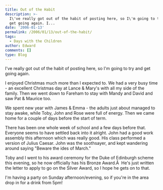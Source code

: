 ```yaml
---
title: Out of the Habit
description: >-
  I\'ve really got out of the habit of posting here, so I\'m going to try and
  get going again. I...
date: '2006-01-13'
permalink: /2006/01/13/out-of-the-habit/
tags:
  - Days with the Children
author: Edward
comments: []
type: Blog
---
```


I\'ve really got out of the habit of posting here, so I\'m going to try
and get going again.

I enjoyed Christmas much more than I expected to. We had a very busy
time - an excellent Christmas day at Lance & Mary\'s with all my side of
the family. Then we went down to Fareham to stay with Mandy and David
and saw Pat & Maurice too.

We spent new year with James & Emma - the adults just about managed to
stay awake, while Toby, John and Rose were full of energy. Then we came
home for a couple of days before the start of term.

There has been one whole week of school and a few days before that.
Everyone seems to have settled back into it alright. John had a good
work assembly this afternoon which was really good. His class performed
a version of Julius Caesar. John was the soothsayer, and kept wandering
around saying \"Beware the ides of March.\"

Toby and I went to his award ceremony for the Duke of Edinburgh scheme
this evening, so he now officially has his Bronze Award.Â  He\'s just
written the letter to apply to go on the Silver Award, so I hope he gets
on to that.

I\'m having a party on Sunday afternoon/evening, so if you\'re in the
area drop in for a drink from 5pm!


